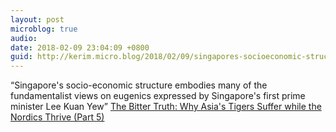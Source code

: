 ```yaml
---
layout: post
microblog: true
audio: 
date: 2018-02-09 23:04:09 +0800
guid: http://kerim.micro.blog/2018/02/09/singapores-socioeconomic-structure.html
---
```

“Singapore's socio-economic structure embodies many of the fundamentalist views on eugenics expressed by Singapore's first prime minister Lee Kuan Yew” [The Bitter Truth: Why Asia's Tigers Suffer while the Nordics Thrive (Part 5)](https://international.thenewslens.com/article/89516)
